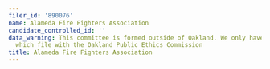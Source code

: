 ```yaml
---
filer_id: '890076'
name: Alameda Fire Fighters Association
candidate_controlled_id: ''
data_warning: This committee is formed outside of Oakland. We only have data on committees
  which file with the Oakland Public Ethics Commission
title: Alameda Fire Fighters Association
---
```

